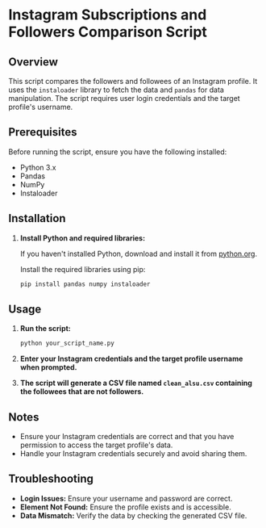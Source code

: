 # Instagram Subscriptions and Followers Comparison Script

## Overview

This script compares the followers and followees of an Instagram profile. It uses the `instaloader` library to fetch the data and `pandas` for data manipulation. The script requires user login credentials and the target profile's username.

## Prerequisites

Before running the script, ensure you have the following installed:
- Python 3.x
- Pandas
- NumPy
- Instaloader

## Installation

1. **Install Python and required libraries:**

    If you haven't installed Python, download and install it from [python.org](https://www.python.org/).

    Install the required libraries using pip:

    ```bash
    pip install pandas numpy instaloader
    ```
    
## Usage

1. **Run the script:**

    ```bash
    python your_script_name.py
    ```

2. **Enter your Instagram credentials and the target profile username when prompted.**

3. **The script will generate a CSV file named `clean_alsu.csv` containing the followees that are not followers.**

## Notes

- Ensure your Instagram credentials are correct and that you have permission to access the target profile's data.
- Handle your Instagram credentials securely and avoid sharing them.

## Troubleshooting

- **Login Issues:** Ensure your username and password are correct.
- **Element Not Found:** Ensure the profile exists and is accessible.
- **Data Mismatch:** Verify the data by checking the generated CSV file.
